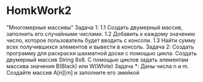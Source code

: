 # HomkWork2
"Многомерные массивы"
Задача 1:
1.1 Создать двумерный массив, заполнить его случайными числами.
1.2 Добавить к каждому значению число, которое пользователь будет вводить с консоли.
1.3 Найти сумму всех получившихся элементов и вывести в консоль.
Задача 2:
Создать программу для раскраски шахматной доски с помощью цикла. Создать
двумерный массив String 8х8. С помощью циклов задать элементам массива значения
B(Black) или W(White)
Задача *:
Даны числа n и m. Создайте массив A[n][m] и заполните его змейкой
